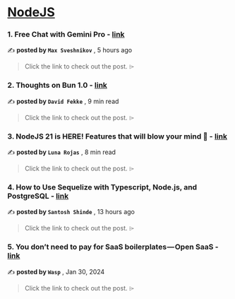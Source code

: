 
<h1><a href=https://medium.com/tag/nodejs/recommended target="_blank" rel="noopener noreferrer">NodeJS</a></h1>
<h3>1. Free Chat with Gemini Pro - <a href=https://medium.com/@msveshnikov/free-chat-with-gemini-pro-0c1b760c11f2?source=tag_recommended_feed---------0-84----------nodejs----------7c3a4867_7d8e_4859_9420_57dba3bc1117------- target="_blank" rel="noopener noreferrer">link</a></h3>

✍️ **posted by `Max Sveshnikov`** <date> , 5 hours ago</date>

<blockquote>Click the link to check out the post. ⌲</blockquote>

<h3>2. Thoughts on Bun 1.0 - <a href=https://medium.com/javascript-in-plain-english/thoughts-on-bun-1-0-bcb103204900?source=tag_recommended_feed---------1-107----------nodejs----------7c3a4867_7d8e_4859_9420_57dba3bc1117------- target="_blank" rel="noopener noreferrer">link</a></h3>

✍️ **posted by `David Fekke`** <date> , 9 min read</date>

<blockquote>Click the link to check out the post. ⌲</blockquote>

<h3>3. NodeJS 21 is HERE! Features that will blow your mind 🤯 - <a href=https://medium.com/javascript-in-plain-english/nodejs-21-is-here-features-that-will-blow-your-mind-fd996c8f0365?source=tag_recommended_feed---------2-85----------nodejs----------7c3a4867_7d8e_4859_9420_57dba3bc1117------- target="_blank" rel="noopener noreferrer">link</a></h3>

✍️ **posted by `Luna Rojas`** <date> , 8 min read</date>

<blockquote>Click the link to check out the post. ⌲</blockquote>

<h3>4. How to Use Sequelize with Typescript, Node.js, and PostgreSQL - <a href=https://medium.com/@santosh-shinde/how-to-use-sequelize-with-typescript-node-js-and-postgresql-c6ff58a3af76?source=tag_recommended_feed---------3-84----------nodejs----------7c3a4867_7d8e_4859_9420_57dba3bc1117------- target="_blank" rel="noopener noreferrer">link</a></h3>

✍️ **posted by `Santosh Shinde`** <date> , 13 hours ago</date>

<blockquote>Click the link to check out the post. ⌲</blockquote>

<h3>5. You don’t need to pay for SaaS boilerplates — Open SaaS - <a href=https://medium.com/@WaspLang/you-dont-need-to-pay-for-saas-boilerplates-open-saas-f4ee70bbe848?source=tag_recommended_feed---------4-107----------nodejs----------7c3a4867_7d8e_4859_9420_57dba3bc1117------- target="_blank" rel="noopener noreferrer">link</a></h3>

✍️ **posted by `Wasp`** <date> , Jan 30, 2024</date>

<blockquote>Click the link to check out the post. ⌲</blockquote>

